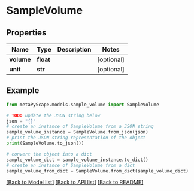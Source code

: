 # SampleVolume


## Properties

Name | Type | Description | Notes
------------ | ------------- | ------------- | -------------
**volume** | **float** |  | [optional] 
**unit** | **str** |  | [optional] 

## Example

```python
from metaPyScape.models.sample_volume import SampleVolume

# TODO update the JSON string below
json = "{}"
# create an instance of SampleVolume from a JSON string
sample_volume_instance = SampleVolume.from_json(json)
# print the JSON string representation of the object
print(SampleVolume.to_json())

# convert the object into a dict
sample_volume_dict = sample_volume_instance.to_dict()
# create an instance of SampleVolume from a dict
sample_volume_from_dict = SampleVolume.from_dict(sample_volume_dict)
```
[[Back to Model list]](../README.md#documentation-for-models) [[Back to API list]](../README.md#documentation-for-api-endpoints) [[Back to README]](../README.md)


